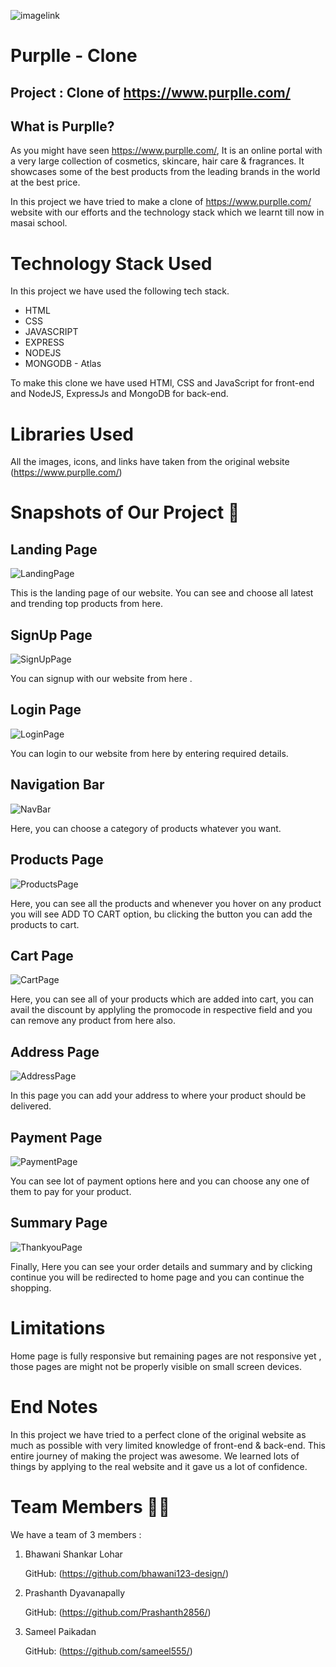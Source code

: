 ![imagelink](https://media4.ppl-media.com/static/purplle/img/purplle-logo-1.svg)

# Purplle - Clone

## Project : Clone of https://www.purplle.com/

## What is Purplle?

As you might have seen https://www.purplle.com/, It is an online portal with a very large collection of cosmetics, skincare, hair care & fragrances. It showcases some of the best products from the leading brands in the world at the best price.

In this project we have tried to make a clone of https://www.purplle.com/ website with our efforts and the technology stack which we learnt till now in masai school.

# Technology Stack Used

In this project we have used the following tech stack.

- HTML
- CSS
- JAVASCRIPT
- EXPRESS
- NODEJS
- MONGODB - Atlas

To make this clone we have used HTMl, CSS and JavaScript for front-end and NodeJS, ExpressJs and MongoDB for back-end.


# Libraries Used

All the images, icons, and links have taken from the original website (https://www.purplle.com/)

# Snapshots of Our Project 📸

## Landing Page

![LandingPage](static/images/LandingPage.png)

This is the landing page of our website. You can see and choose all latest and trending top products from here.

## SignUp Page

![SignUpPage](static/images/SignupPage.png)

You can signup with our website from here .

## Login Page

![LoginPage](static/images/LoginPage.png)

You can login to our website from here by entering required details.

## Navigation Bar

![NavBar](static/images/NavigationBar.png)

Here, you can choose a category of products whatever you want.

## Products Page

![ProductsPage](static/images/ProductPage.png)

Here, you can see all the products and whenever you hover on any product you will see ADD TO CART option, bu clicking the button you can add the products to cart.

## Cart Page

![CartPage](static/images/CartPage.png)

Here, you can see all of your products which are added into cart, you can avail the discount by applyling the promocode in respective field and you can remove any product from here also.

## Address Page

![AddressPage](static/images/AddressPage.png)

In this page you can add your address to where your product should be delivered.

## Payment Page

![PaymentPage](static/images/PaymentPage.png)

You can see lot of payment options here and you can choose any one of them to pay for your product.

## Summary Page

![ThankyouPage](static/images/SummaryPage.png)

Finally, Here you can see your order details and summary and by clicking continue you will be redirected to home page and you can continue the shopping.

# Limitations

Home page is fully responsive but remaining pages are not responsive yet , those pages are might not be properly visible on small screen devices.

# End Notes

In this project we have tried to a perfect clone of the original website as much as possible with very limited knowledge of front-end & back-end.
This entire journey of making the project was awesome. We learned lots of things by applying to the real website and it gave us a lot of confidence.

# Team Members 🤝🏻

We have a team of 3 members :

1. Bhawani Shankar Lohar

   GitHub: (https://github.com/bhawani123-design/)

2. Prashanth Dyavanapally

   GitHub: (https://github.com/Prashanth2856/)

3. Sameel Paikadan

   GitHub: (https://github.com/sameel555/)


